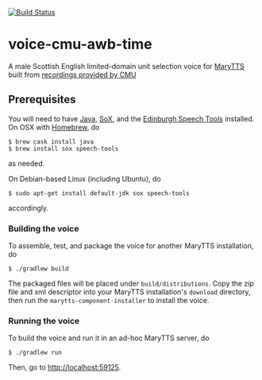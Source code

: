 [![Build Status](https://travis-ci.org/marytts/voice-cmu-awb-time.svg?branch=master)](https://travis-ci.org/marytts/voice-cmu-awb-time)

# voice-cmu-awb-time

A male Scottish English limited-domain unit selection voice for [MaryTTS](http://mary.dfki.de/) built from [recordings provided by CMU](http://festvox.org/ldom/ldom_time.html)

## Prerequisites

You will need to have [Java](https://www.java.com/), [SoX](http://sox.sourceforge.net/), and the [Edinburgh Speech Tools](http://www.cstr.ed.ac.uk/projects/speech_tools/) installed.
On OSX with [Homebrew](http://brew.sh/), do
```
$ brew cask install java
$ brew install sox speech-tools
```
as needed.

On Debian-based Linux (including Ubuntu), do
```
$ sudo apt-get install default-jdk sox speech-tools
```
accordingly.

### Building the voice

To assemble, test, and package the voice for another MaryTTS installation, do
```
$ ./gradlew build
```
The packaged files will be placed under `build/distributions`.
Copy the zip file and xml descriptor into your MaryTTS installation's `download` directory, then run the `marytts-component-installer` to install the voice.

### Running the voice

To build the voice and run it in an ad-hoc MaryTTS server, do
```
$ ./gradlew run
```
Then, go to <http://localhost:59125>.
